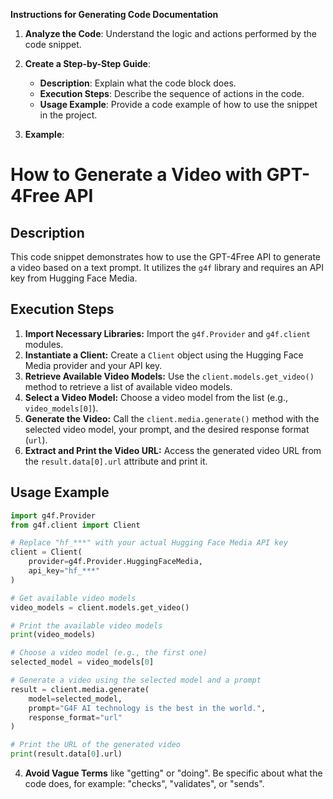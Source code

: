 **Instructions for Generating Code Documentation**

1. **Analyze the Code**: Understand the logic and actions performed by the code snippet.

2. **Create a Step-by-Step Guide**:
    - **Description**: Explain what the code block does.
    - **Execution Steps**: Describe the sequence of actions in the code.
    - **Usage Example**: Provide a code example of how to use the snippet in the project.

3. **Example**:

How to Generate a Video with GPT-4Free API
=========================================================================================

Description
-------------------------
This code snippet demonstrates how to use the GPT-4Free API to generate a video based on a text prompt. It utilizes the `g4f` library and requires an API key from Hugging Face Media.

Execution Steps
-------------------------
1. **Import Necessary Libraries:** Import the `g4f.Provider` and `g4f.client` modules.
2. **Instantiate a Client:** Create a `Client` object using the Hugging Face Media provider and your API key.
3. **Retrieve Available Video Models:** Use the `client.models.get_video()` method to retrieve a list of available video models.
4. **Select a Video Model:** Choose a video model from the list (e.g., `video_models[0]`).
5. **Generate the Video:**  Call the `client.media.generate()` method with the selected video model, your prompt, and the desired response format (`url`).
6. **Extract and Print the Video URL:** Access the generated video URL from the `result.data[0].url` attribute and print it.

Usage Example
-------------------------

```python
import g4f.Provider
from g4f.client import Client

# Replace "hf_***" with your actual Hugging Face Media API key
client = Client(
    provider=g4f.Provider.HuggingFaceMedia,
    api_key="hf_***"
)

# Get available video models
video_models = client.models.get_video()

# Print the available video models
print(video_models)

# Choose a video model (e.g., the first one)
selected_model = video_models[0]

# Generate a video using the selected model and a prompt
result = client.media.generate(
    model=selected_model,
    prompt="G4F AI technology is the best in the world.",
    response_format="url"
)

# Print the URL of the generated video
print(result.data[0].url)
```

4. **Avoid Vague Terms** like "getting" or "doing". Be specific about what the code does, for example: "checks", "validates", or "sends".